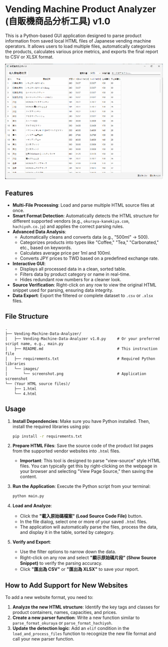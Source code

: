 # Vending Machine Product Analyzer (自販機商品分析工具) v1.0

This is a Python-based GUI application designed to parse product information from saved local HTML files of Japanese vending machine operators. It allows users to load multiple files, automatically categorizes the products, calculates various price metrics, and exports the final report to CSV or XLSX format.

![Screenshot](images/screenshot.png)

## Features

* **Multi-File Processing**: Load and parse multiple HTML source files at once.
* **Smart Format Detection**: Automatically detects the HTML structure for different supported vendors (e.g., `okuraya-kanekiya.com`, `hachiyoh.co.jp`) and applies the correct parsing rules.
* **Advanced Data Analysis**:
    * Automatically cleans and converts data (e.g., "500ml" -> 500).
    * Categorizes products into types like "Coffee," "Tea," "Carbonated," etc., based on keywords.
    * Calculates average price per 1ml and 100ml.
    * Converts JPY prices to TWD based on a predefined exchange rate.
* **Interactive GUI**:
    * Displays all processed data in a clean, sorted table.
    * Filters data by product category or name in real-time.
    * Hides redundant row numbers for a cleaner look.
* **Source Verification**: Right-click on any row to view the original HTML snippet used for parsing, ensuring data integrity.
* **Data Export**: Export the filtered or complete dataset to `.csv` or `.xlsx` files.

## File Structure

```
.
├── Vending-Machine-Data-Analyzer/
│   ├── Vending-Machine-Data-Analyzer v1.0.py     # Or your preferred script name, e.g., main.py
│   ├── README.md                                 # This instruction file
│   ├── requirements.txt                          # Required Python libraries
│   └── images/
│       └── screenshot.png                        # Application screenshot
└── (Your HTML source files)/
    ├── 1.html
    └── 4.html
```

## Usage

1.  **Install Dependencies**:
    Make sure you have Python installed. Then, install the required libraries using pip:
    ```bash
    pip install -r requirements.txt
    ```

2.  **Prepare HTML Files**:
    Save the source code of the product list pages from the supported vendor websites into `.html` files.
    * **Important**: This tool is designed to parse "view-source" style HTML files. You can typically get this by right-clicking on the webpage in your browser and selecting "View Page Source," then saving the content.

3.  **Run the Application**:
    Execute the Python script from your terminal:
    ```bash
    python main.py
    ```

4.  **Load and Analyze**:
    * Click the **"載入原始碼檔案" (Load Source Code File)** button.
    * In the file dialog, select one or more of your saved `.html` files.
    * The application will automatically parse the files, process the data, and display it in the table, sorted by category.

5.  **Verify and Export**:
    * Use the filter options to narrow down the data.
    * Right-click on any row and select **"顯示原始碼片段" (Show Source Snippet)** to verify the parsing accuracy.
    * Click **"匯出為 CSV"** or **"匯出為 XLSX"** to save your report.

## How to Add Support for New Websites

To add a new website format, you need to:

1.  **Analyze the new HTML structure**: Identify the key tags and classes for product containers, names, capacities, and prices.
2.  **Create a new parser function**: Write a new function similar to `parse_format_okuraya` or `parse_format_hachiyoh`.
3.  **Update the detection logic**: Add an `elif` condition in the `load_and_process_files` function to recognize the new file format and call your new parser function.
